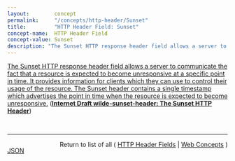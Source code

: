 ```yaml
---
layout:        concept
permalink:     "/concepts/http-header/Sunset"
title:         "HTTP Header Field: Sunset"
concept-name:  HTTP Header Field
concept-value: Sunset
description: "The Sunset HTTP response header field allows a server to communicate the fact that a resource is expected to become unresponsive at a specific point in time. It provides information for clients which they can use to control their usage of the resource. The Sunset header contains a single timestamp which advertises the point in time when the resource is expected to become unresponsive."
---
```


[The Sunset HTTP response header field allows a server to communicate the fact that a resource is expected to become unresponsive at a specific point in time. It provides information for clients which they can use to control their usage of the resource. The Sunset header contains a single timestamp which advertises the point in time when the resource is expected to become unresponsive.](http://tools.ietf.org/html/draft-wilde-sunset-header#section-3 "Read documentation for HTTP Header Field &#34;Sunset&#34;") (**[Internet Draft wilde-sunset-header: The Sunset HTTP Header](/specs/IETF/I-D/wilde-sunset-header "This specification defines the Sunset HTTP response header field, which indicates that a URI is likely to become unresponsive at a specified point in the future.")**)

<br/>
<hr/>

<p style="float : left"><a href="./Sunset.json" title="JSON representing this particular Web Concept value">JSON</a></p>
<p style="text-align: right">Return to list of all ( <a href="../http-header/">HTTP Header Fields</a> | <a href="../">Web Concepts</a> )</p>
